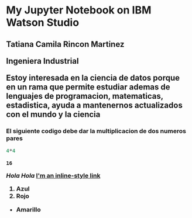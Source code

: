 <H1> My Jupyter Notebook on IBM Watson Studio

<H2> Tatiana Camila Rincon Martinez

Ingeniera Industrial 

Estoy interesada en la ciencia de datos porque en un rama que permite estudiar ademas de lenguajes de programacion, matematicas, estadistica, ayuda a mantenernos actualizados con el mundo y la ciencia 

<H3> El siguiente codigo debe dar la multiplicacion de dos numeros pares


```python
4*4
```




    16



*Hola*
_Hola_ 
[I'm an inline-style link](https://www.google.com/maps/?hl=es)
1. Azul
2. Rojo
- Amarillo






